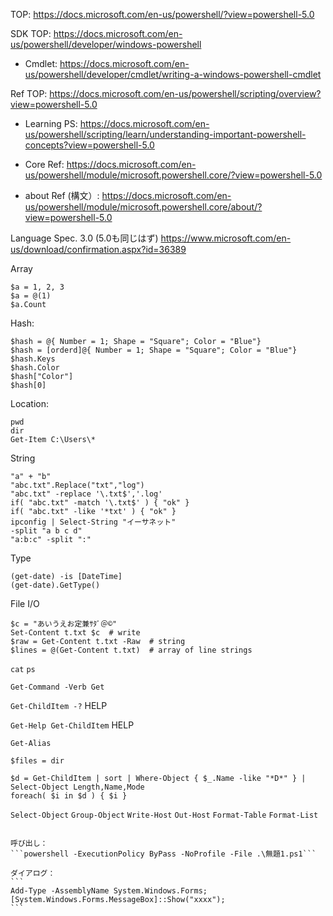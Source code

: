 TOP: https://docs.microsoft.com/en-us/powershell/?view=powershell-5.0

SDK TOP: https://docs.microsoft.com/en-us/powershell/developer/windows-powershell

- Cmdlet: https://docs.microsoft.com/en-us/powershell/developer/cmdlet/writing-a-windows-powershell-cmdlet

Ref TOP: https://docs.microsoft.com/en-us/powershell/scripting/overview?view=powershell-5.0

- Learning PS: https://docs.microsoft.com/en-us/powershell/scripting/learn/understanding-important-powershell-concepts?view=powershell-5.0

- Core Ref: https://docs.microsoft.com/en-us/powershell/module/microsoft.powershell.core/?view=powershell-5.0

- about Ref (構文）: https://docs.microsoft.com/en-us/powershell/module/microsoft.powershell.core/about/?view=powershell-5.0


Language Spec. 3.0 (5.0も同じはず)
https://www.microsoft.com/en-us/download/confirmation.aspx?id=36389

Array
```
$a = 1, 2, 3
$a = @(1)
$a.Count
```
Hash:
```
$hash = @{ Number = 1; Shape = "Square"; Color = "Blue"}
$hash = [orderd]@{ Number = 1; Shape = "Square"; Color = "Blue"}
$hash.Keys
$hash.Color
$hash["Color"]
$hash[0]
```

Location:
```
pwd
dir
Get-Item C:\Users\*
```

String
```
"a" + "b"
"abc.txt".Replace("txt","log")
"abc.txt" -replace '\.txt$','.log'
if( "abc.txt" -match '\.txt$' ) { "ok" }
if( "abc.txt" -like '*txt' ) { "ok" }
ipconfig | Select-String "イーサネット"
-split "a b c d"
"a:b:c" -split ":"
```

Type
```
(get-date) -is [DateTime]
(get-date).GetType()
```

File I/O
```
$c = "あいうえお定兼ｻﾀﾞ＠©"
Set-Content t.txt $c  # write
$raw = Get-Content t.txt -Raw  # string
$lines = @(Get-Content t.txt)  # array of line strings
```

```cat```
```ps```

```Get-Command -Verb Get ```

```Get-ChildItem -?```   HELP

```Get-Help Get-ChildItem```   HELP

```Get-Alias```


```$files = dir```

```
$d = Get-ChildItem | sort | Where-Object { $_.Name -like "*D*" } | Select-Object Length,Name,Mode
foreach( $i in $d ) { $i }
```
```Select-Object```
```Group-Object```
```Write-Host```
```Out-Host```
```Format-Table```
```Format-List```
``````

呼び出し：
```powershell -ExecutionPolicy ByPass -NoProfile -File .\無題1.ps1```

ダイアログ：
```
Add-Type -AssemblyName System.Windows.Forms;
[System.Windows.Forms.MessageBox]::Show("xxxx");
```



``````

